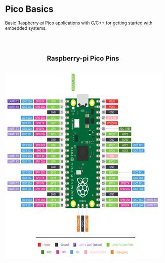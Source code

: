 <h1> Pico Basics </h1>

Basic Raspberry-pi Pico applications with [C/C++](https://github.com/Alperencode/C-and-CPP) for getting started with embedded systems.

<br>

<div align=center>

<br>

<h2> Raspberry-pi Pico Pins </h2>

<br>

<img src="/img/Pico-Pins.png" width=600 height=600>

</div>